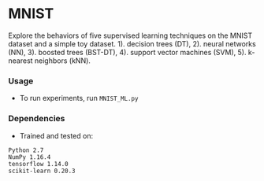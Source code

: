 # MNIST

Explore the behaviors of five supervised learning techniques on the MNIST dataset and a simple toy dataset.
1). decision trees (DT),
2). neural networks (NN),
3). boosted trees (BST-DT),
4). support vector machines (SVM),
5). k-nearest neighbors (kNN).

### Usage
- To run experiments, run `MNIST_ML.py`

### Dependencies
- Trained and tested on:
```
Python 2.7
NumPy 1.16.4
tensorflow 1.14.0
scikit-learn 0.20.3
```
